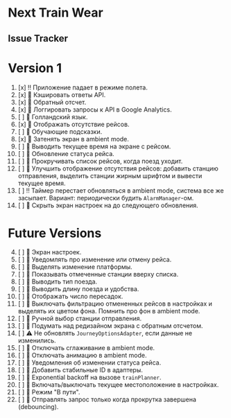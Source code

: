 # Next Train Wear

## Issue Tracker

# Version 1

1. [x] :bangbang: Приложение падает в режиме полета.
2. [x] :thought_balloon: Кэшировать ответы API.
3. [x] :thought_balloon: Обратный отсчет.
5. [x] :thought_balloon: Логгировать запросы к API в Google Analytics.
6. [ ] :thought_balloon: Голландский язык.
10. [x] :thought_balloon: Отображать отсутствие рейсов.
17. [ ] :thought_balloon: Обучающие подсказки.
19. [x] :thought_balloon: Затенять экран в ambient mode.
22. [ ] :thought_balloon: Выводить текущее время на экране с рейсом.
23. [ ] :thought_balloon: Обновление статуса рейса.
27. [ ] :thought_balloon: Прокручивать список рейсов, когда поезд уходит.
31. [ ] :thought_balloon: Улучшить отображение отсутствия рейсов: добавить станцию отправления, выделить станции жирным шрифтом и вывести текущее время.
32. [ ] :bangbang: Таймер перестает обновляться в ambient mode, система все же засыпает. Вариант: периодически будить `AlarmManager`-ом.
33. [ ] :thought_balloon: Скрыть экран настроек на до следующего обновления.

# Future Versions

4. [ ] :thought_balloon: Экран настроек.
7. [ ] :thought_balloon: Уведомлять про изменение или отмену рейса.
8. [ ] :thought_balloon: Выделять изменение платформы.
9. [ ] :thought_balloon: Показывать отмеченные станции вверху списка.
11. [ ] :thought_balloon: Выводить тип поезда.
12. [ ] :thought_balloon: Выводить длину поезда и удобства.
13. [ ] :thought_balloon: Отображать число пересадок.
14. [ ] :thought_balloon: Выключать фильтрацию отмененных рейсов в настройках и выделять их цветом фона. Помнить про фон в ambient mode.
15. [ ] :thought_balloon: Ручной выбор станции отправления.
16. [ ] :thought_balloon: Подумать над редизайном экрана с обратным отсчетом.
18. [ ] :warning: Не обновлять `JourneyOptionsAdapter`, если данные не изменились.
20. [ ] :thought_balloon: Отключать сглаживание в ambient mode.
21. [ ] :thought_balloon: Отключать анимацию в ambient mode.
24. [ ] :thought_balloon: Уведомления об изменении статуса рейса.
25. [ ] :thought_balloon: Добавить стабильные ID в адаптеры.
26. [ ] :thought_balloon: Exponential backoff на вызове `trainPlanner`.
28. [ ] :thought_balloon: Включать/выключать текущее местоположение в настройках.
29. [ ] :thought_balloon: Режим "В пути".
30. [ ] :thought_balloon: Отправлять запрос только когда прокрутка завершена (debouncing).
